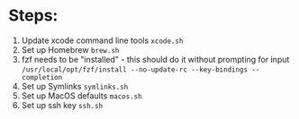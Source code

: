 # Steps:
1. Update xcode command line tools
`xcode.sh`
1. Set up Homebrew
`brew.sh`
1. fzf needs to be "installed" - this should do it without prompting for input
`/usr/local/opt/fzf/install --no-update-rc --key-bindings --completion`
1. Set up Symlinks
`symlinks.sh`
1. Set up MacOS defaults
`macos.sh`
1. Set up ssh key
`ssh.sh`
